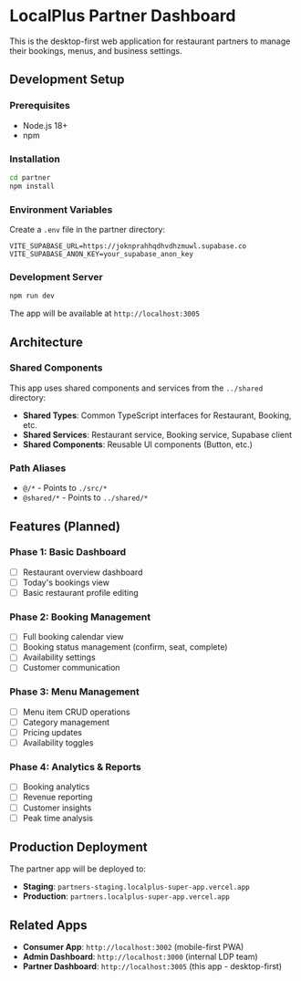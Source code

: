 # LocalPlus Partner Dashboard

This is the desktop-first web application for restaurant partners to manage their bookings, menus, and business settings.

## Development Setup

### Prerequisites
- Node.js 18+ 
- npm

### Installation
```bash
cd partner
npm install
```

### Environment Variables
Create a `.env` file in the partner directory:
```
VITE_SUPABASE_URL=https://joknprahhqdhvdhzmuwl.supabase.co
VITE_SUPABASE_ANON_KEY=your_supabase_anon_key
```

### Development Server
```bash
npm run dev
```
The app will be available at `http://localhost:3005`

## Architecture

### Shared Components
This app uses shared components and services from the `../shared` directory:
- **Shared Types**: Common TypeScript interfaces for Restaurant, Booking, etc.
- **Shared Services**: Restaurant service, Booking service, Supabase client
- **Shared Components**: Reusable UI components (Button, etc.)

### Path Aliases
- `@/*` - Points to `./src/*`
- `@shared/*` - Points to `../shared/*`

## Features (Planned)

### Phase 1: Basic Dashboard
- [ ] Restaurant overview dashboard
- [ ] Today's bookings view
- [ ] Basic restaurant profile editing

### Phase 2: Booking Management
- [ ] Full booking calendar view
- [ ] Booking status management (confirm, seat, complete)
- [ ] Availability settings
- [ ] Customer communication

### Phase 3: Menu Management
- [ ] Menu item CRUD operations
- [ ] Category management
- [ ] Pricing updates
- [ ] Availability toggles

### Phase 4: Analytics & Reports
- [ ] Booking analytics
- [ ] Revenue reporting
- [ ] Customer insights
- [ ] Peak time analysis

## Production Deployment

The partner app will be deployed to:
- **Staging**: `partners-staging.localplus-super-app.vercel.app`
- **Production**: `partners.localplus-super-app.vercel.app`

## Related Apps

- **Consumer App**: `http://localhost:3002` (mobile-first PWA)
- **Admin Dashboard**: `http://localhost:3000` (internal LDP team)
- **Partner Dashboard**: `http://localhost:3005` (this app - desktop-first) 